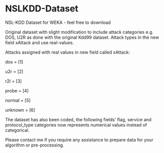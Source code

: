 # NSLKDD-Dataset
NSL-KDD Dataset for WEKA - feel free to download

Original dataset with slight modification to include attack categories e.g. DOS, U2R as done with the original Kdd99 dataset.
Attack types in the new field xAttack and use real-values.

Attacks assigned with real values in new field called xAttack:

dos = [1]

u2r = [2]

r2l = [3]

probe = [4]

normal = [5]

unknown = [6]

The dataset has also been coded, the following fields' flag, service and protocol_type categories now represents numerical values instead of categorical. 

Please contact me if you require any assistance to prepare data for your algorithm or pre-processing.

